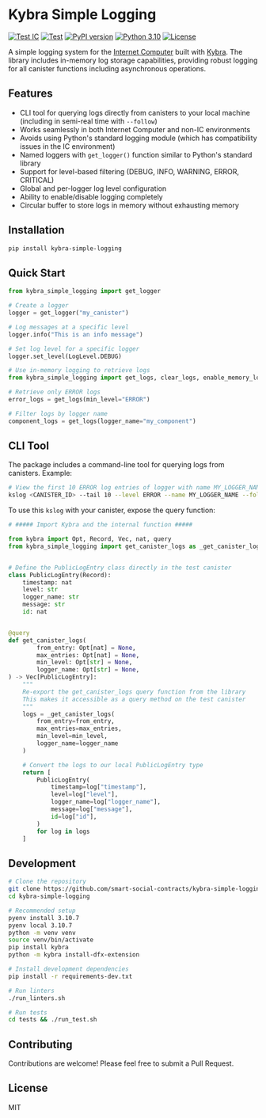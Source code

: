 # Kybra Simple Logging

[![Test IC](https://github.com/smart-social-contracts/kybra-simple-logging/actions/workflows/test_ic.yml/badge.svg)](https://github.com/smart-social-contracts/kybra-simple-logging/actions)
[![Test](https://github.com/smart-social-contracts/kybra-simple-logging/actions/workflows/test.yml/badge.svg)](https://github.com/smart-social-contracts/kybra-simple-logging/actions)
[![PyPI version](https://badge.fury.io/py/kybra-simple-logging.svg)](https://badge.fury.io/py/kybra-simple-logging)
[![Python 3.10](https://img.shields.io/badge/python-3.10-blue.svg)](https://www.python.org/downloads/release/python-3107/)
[![License](https://img.shields.io/github/license/smart-social-contracts/kybra-simple-logging.svg)](https://github.com/smart-social-contracts/kybra-simple-logging/blob/main/LICENSE)

A simple logging system for the [Internet Computer](https://internetcomputer.org) built with [Kybra](https://github.com/demergent-labs/kybra). The library includes in-memory log storage capabilities, providing robust logging for all canister functions including asynchronous operations.


## Features

- CLI tool for querying logs directly from canisters to your local machine (including in semi-real time with `--follow`)
- Works seamlessly in both Internet Computer and non-IC environments
- Avoids using Python's standard logging module (which has compatibility issues in the IC environment)
- Named loggers with `get_logger()` function similar to Python's standard library
- Support for level-based filtering (DEBUG, INFO, WARNING, ERROR, CRITICAL)
- Global and per-logger log level configuration
- Ability to enable/disable logging completely
- Circular buffer to store logs in memory without exhausting memory


## Installation

```bash
pip install kybra-simple-logging
```

## Quick Start

```python
from kybra_simple_logging import get_logger

# Create a logger
logger = get_logger("my_canister")

# Log messages at a specific level
logger.info("This is an info message")

# Set log level for a specific logger
logger.set_level(LogLevel.DEBUG)

# Use in-memory logging to retrieve logs
from kybra_simple_logging import get_logs, clear_logs, enable_memory_logging, disable_memory_logging

# Retrieve only ERROR logs
error_logs = get_logs(min_level="ERROR")

# Filter logs by logger name
component_logs = get_logs(logger_name="my_component")
```

## CLI Tool

The package includes a command-line tool for querying logs from canisters.
Example:

```bash
# View the first 10 ERROR log entries of logger with name MY_LOGGER_NAME, and then follow and poll every 5 seconds, from the canister with ID <CANISTER_ID> on the IC network
kslog <CANISTER_ID> --tail 10 --level ERROR --name MY_LOGGER_NAME --follow --ic --interval 5
```

To use this `kslog` with your canister, expose the query function:

```python
# ##### Import Kybra and the internal function #####

from kybra import Opt, Record, Vec, nat, query
from kybra_simple_logging import get_canister_logs as _get_canister_logs


# Define the PublicLogEntry class directly in the test canister
class PublicLogEntry(Record):
    timestamp: nat
    level: str
    logger_name: str
    message: str
    id: nat


@query
def get_canister_logs(
        from_entry: Opt[nat] = None,
        max_entries: Opt[nat] = None,
        min_level: Opt[str] = None,
        logger_name: Opt[str] = None,
) -> Vec[PublicLogEntry]:
    """
    Re-export the get_canister_logs query function from the library
    This makes it accessible as a query method on the test canister
    """
    logs = _get_canister_logs(
        from_entry=from_entry,
        max_entries=max_entries,
        min_level=min_level,
        logger_name=logger_name
    )

    # Convert the logs to our local PublicLogEntry type
    return [
        PublicLogEntry(
            timestamp=log["timestamp"],
            level=log["level"],
            logger_name=log["logger_name"],
            message=log["message"],
            id=log["id"],
        )
        for log in logs
    ]
```

## Development

```bash
# Clone the repository
git clone https://github.com/smart-social-contracts/kybra-simple-logging.git
cd kybra-simple-logging

# Recommended setup
pyenv install 3.10.7
pyenv local 3.10.7
python -m venv venv
source venv/bin/activate
pip install kybra
python -m kybra install-dfx-extension

# Install development dependencies
pip install -r requirements-dev.txt

# Run linters
./run_linters.sh

# Run tests
cd tests && ./run_test.sh
```

## Contributing

Contributions are welcome! Please feel free to submit a Pull Request.

## License

MIT
